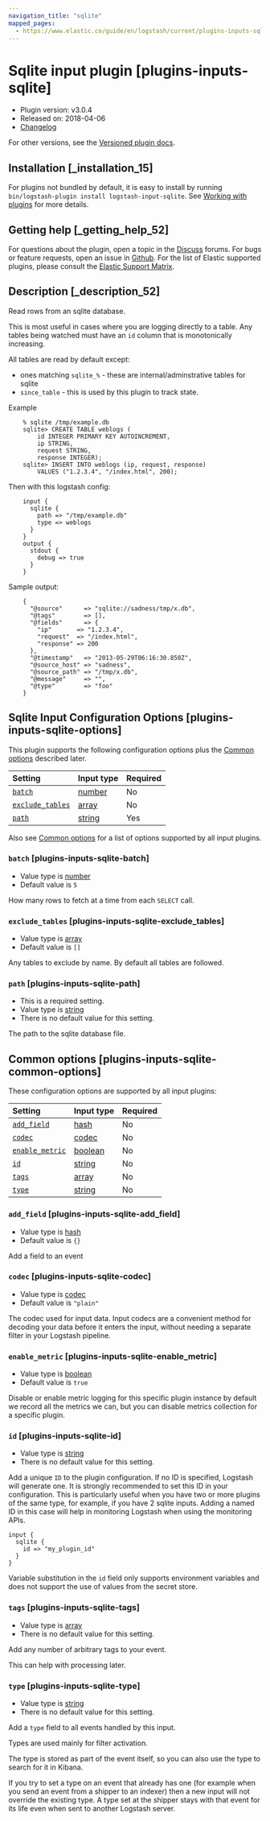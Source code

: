 ```yaml
---
navigation_title: "sqlite"
mapped_pages:
  - https://www.elastic.co/guide/en/logstash/current/plugins-inputs-sqlite.html
---
```


# Sqlite input plugin [plugins-inputs-sqlite]

* Plugin version: v3.0.4
* Released on: 2018-04-06
* [Changelog](https://github.com/logstash-plugins/logstash-input-sqlite/blob/v3.0.4/CHANGELOG.md)

For other versions, see the [Versioned plugin docs](https://www.elastic.co/guide/en/logstash-versioned-plugins/current/input-sqlite-index.html).

## Installation [_installation_15]

For plugins not bundled by default, it is easy to install by running `bin/logstash-plugin install logstash-input-sqlite`. See [Working with plugins](https://www.elastic.co/guide/en/logstash/8.18/working-with-plugins.html) for more details.

## Getting help [_getting_help_52]

For questions about the plugin, open a topic in the [Discuss](http://discuss.elastic.co) forums. For bugs or feature requests, open an issue in [Github](https://github.com/logstash-plugins/logstash-input-sqlite). For the list of Elastic supported plugins, please consult the [Elastic Support Matrix](https://www.elastic.co/support/matrix#logstash_plugins).

## Description [_description_52]

Read rows from an sqlite database.

This is most useful in cases where you are logging directly to a table. Any tables being watched must have an `id` column that is monotonically increasing.

All tables are read by default except:

* ones matching `sqlite_%` - these are internal/adminstrative tables for sqlite
* `since_table` - this is used by this plugin to track state.

Example

```
    % sqlite /tmp/example.db
    sqlite> CREATE TABLE weblogs (
        id INTEGER PRIMARY KEY AUTOINCREMENT,
        ip STRING,
        request STRING,
        response INTEGER);
    sqlite> INSERT INTO weblogs (ip, request, response)
        VALUES ("1.2.3.4", "/index.html", 200);
```

Then with this logstash config:

```
    input {
      sqlite {
        path => "/tmp/example.db"
        type => weblogs
      }
    }
    output {
      stdout {
        debug => true
      }
    }
```

Sample output:

```
    {
      "@source"      => "sqlite://sadness/tmp/x.db",
      "@tags"        => [],
      "@fields"      => {
        "ip"       => "1.2.3.4",
        "request"  => "/index.html",
        "response" => 200
      },
      "@timestamp"   => "2013-05-29T06:16:30.850Z",
      "@source_host" => "sadness",
      "@source_path" => "/tmp/x.db",
      "@message"     => "",
      "@type"        => "foo"
    }
```

## Sqlite Input Configuration Options [plugins-inputs-sqlite-options]

This plugin supports the following configuration options plus the [Common options](plugins-inputs-sqlite.md#plugins-inputs-sqlite-common-options) described later.

| Setting | Input type | Required |
| :- | :- | :- |
| [`batch`](plugins-inputs-sqlite.md#plugins-inputs-sqlite-batch) | [number](value-types.md#number) | No |
| [`exclude_tables`](plugins-inputs-sqlite.md#plugins-inputs-sqlite-exclude_tables) | [array](value-types.md#array) | No |
| [`path`](plugins-inputs-sqlite.md#plugins-inputs-sqlite-path) | [string](value-types.md#string) | Yes |

Also see [Common options](plugins-inputs-sqlite.md#plugins-inputs-sqlite-common-options) for a list of options supported by all input plugins.

### `batch` [plugins-inputs-sqlite-batch]

* Value type is [number](value-types.md#number)
* Default value is `5`

How many rows to fetch at a time from each `SELECT` call.

### `exclude_tables` [plugins-inputs-sqlite-exclude_tables]

* Value type is [array](value-types.md#array)
* Default value is `[]`

Any tables to exclude by name. By default all tables are followed.

### `path` [plugins-inputs-sqlite-path]

* This is a required setting.
* Value type is [string](value-types.md#string)
* There is no default value for this setting.

The path to the sqlite database file.

## Common options [plugins-inputs-sqlite-common-options]

These configuration options are supported by all input plugins:

| Setting | Input type | Required |
| :- | :- | :- |
| [`add_field`](plugins-inputs-sqlite.md#plugins-inputs-sqlite-add_field) | [hash](value-types.md#hash) | No |
| [`codec`](plugins-inputs-sqlite.md#plugins-inputs-sqlite-codec) | [codec](value-types.md#codec) | No |
| [`enable_metric`](plugins-inputs-sqlite.md#plugins-inputs-sqlite-enable_metric) | [boolean](value-types.md#boolean) | No |
| [`id`](plugins-inputs-sqlite.md#plugins-inputs-sqlite-id) | [string](value-types.md#string) | No |
| [`tags`](plugins-inputs-sqlite.md#plugins-inputs-sqlite-tags) | [array](value-types.md#array) | No |
| [`type`](plugins-inputs-sqlite.md#plugins-inputs-sqlite-type) | [string](value-types.md#string) | No |

### `add_field` [plugins-inputs-sqlite-add_field]

* Value type is [hash](value-types.md#hash)
* Default value is `{}`

Add a field to an event

### `codec` [plugins-inputs-sqlite-codec]

* Value type is [codec](value-types.md#codec)
* Default value is `"plain"`

The codec used for input data. Input codecs are a convenient method for decoding your data before it enters the input, without needing a separate filter in your Logstash pipeline.

### `enable_metric` [plugins-inputs-sqlite-enable_metric]

* Value type is [boolean](value-types.md#boolean)
* Default value is `true`

Disable or enable metric logging for this specific plugin instance by default we record all the metrics we can, but you can disable metrics collection for a specific plugin.

### `id` [plugins-inputs-sqlite-id]

* Value type is [string](value-types.md#string)
* There is no default value for this setting.

Add a unique `ID` to the plugin configuration. If no ID is specified, Logstash will generate one. It is strongly recommended to set this ID in your configuration. This is particularly useful when you have two or more plugins of the same type, for example, if you have 2 sqlite inputs. Adding a named ID in this case will help in monitoring Logstash when using the monitoring APIs.

```
input {
  sqlite {
    id => "my_plugin_id"
  }
}
```

Variable substitution in the `id` field only supports environment variables and does not support the use of values from the secret store.

### `tags` [plugins-inputs-sqlite-tags]

* Value type is [array](value-types.md#array)
* There is no default value for this setting.

Add any number of arbitrary tags to your event.

This can help with processing later.

### `type` [plugins-inputs-sqlite-type]

* Value type is [string](value-types.md#string)
* There is no default value for this setting.

Add a `type` field to all events handled by this input.

Types are used mainly for filter activation.

The type is stored as part of the event itself, so you can also use the type to search for it in Kibana.

If you try to set a type on an event that already has one (for example when you send an event from a shipper to an indexer) then a new input will not override the existing type. A type set at the shipper stays with that event for its life even when sent to another Logstash server.
